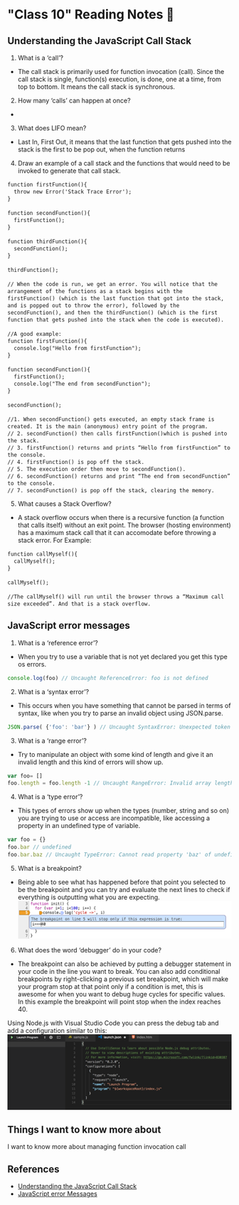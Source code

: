 # "Class 10" Reading Notes 📖

## Understanding the JavaScript Call Stack

1. What is a ‘call’?

- The call stack is primarily used for function invocation (call). Since the call stack is single, function(s) execution, is done, one at a time, from top to bottom. It means the call stack is synchronous.

2. How many ‘calls’ can happen at once?
- 
3. What does LIFO mean?

- Last In, First Out, it means that the last function that gets pushed into the stack is the first to be pop out, when the function returns

4. Draw an example of a call stack and the functions that would need to be invoked to generate that call stack.

``` JS
function firstFunction(){
  throw new Error('Stack Trace Error');
}

function secondFunction(){
  firstFunction();
}

function thirdFunction(){
  secondFunction();
}

thirdFunction();

// When the code is run, we get an error. You will notice that the arrangement of the functions as a stack begins with the firstFunction() (which is the last function that got into the stack, and is popped out to throw the error), followed by the secondFunction(), and then the thirdFunction() (which is the first function that gets pushed into the stack when the code is executed).

//A good example:
function firstFunction(){
  console.log("Hello from firstFunction");
}

function secondFunction(){
  firstFunction();
  console.log("The end from secondFunction");
}

secondFunction();

//1. When secondFunction() gets executed, an empty stack frame is created. It is the main (anonymous) entry point of the program.
// 2. secondFunction() then calls firstFunction()which is pushed into the stack.
// 3. firstFunction() returns and prints “Hello from firstFunction” to the console.
// 4. firstFunction() is pop off the stack.
// 5. The execution order then move to secondFunction().
// 6. secondFunction() returns and print “The end from secondFunction” to the console.
// 7. secondFunction() is pop off the stack, clearing the memory.
```

5. What causes a Stack Overflow?

- A stack overflow occurs when there is a recursive function (a function that calls itself) without an exit point. The browser (hosting environment) has a maximum stack call that it can accomodate before throwing a stack error.
For Example:

``` JS
function callMyself(){
  callMyself();
}

callMyself();

//The callMyself() will run until the browser throws a “Maximum call size exceeded”. And that is a stack overflow.
```

## JavaScript error messages

1. What is a ‘reference error’?

- When you try to use a variable that is not yet declared you get this type os errors.

```js
console.log(foo) // Uncaught ReferenceError: foo is not defined
```

2. What is a ‘syntax error’?

- This occurs when you have something that cannot be parsed in terms of syntax, like when you try to parse an invalid object using JSON.parse.

```js
JSON.parse( {'foo': 'bar'} ) // Uncaught SyntaxError: Unexpected token o in JSON at position 1
```

3. What is a ‘range error’?

- Try to manipulate an object with some kind of length and give it an invalid length and this kind of errors will show up.

```js
var foo= []
foo.length = foo.length -1 // Uncaught RangeError: Invalid array length
```

4. What is a ‘type error’?

- This types of errors show up when the types (number, string and so on) you are trying to use or access are incompatible, like accessing a property in an undefined type of variable.

``` js
var foo = {}
foo.bar // undefined
foo.bar.baz // Uncaught TypeError: Cannot read property 'baz' of undefined
```

5. What is a breakpoint?

- Being able to see what has happened before that point you selected to be the breakpoint and you can try and evaluate the next lines to check if everything is outputting what you are expecting.
![Breakpoint Example](Images/301-class-10.png)

6. What does the word ‘debugger’ do in your code?

- The breakpoint can also be achieved by putting a debugger statement in your code in the line you want to break.
You can also add conditional breakpoints by right-clicking a previous set breakpoint, which will make your program stop at that point only if a condition is met, this is awesome for when you want to debug huge cycles for specific values. In this example the breakpoint will point stop when the index reaches 40.

Using Node.js with Visual Studio Code you can press the debug tab and add a configuration similar to this:
![Debugger Example](Images/301-class10.png)

## Things I want to know more about

I want to know more about managing function invocation call 

## References

- [Understanding the JavaScript Call Stack](https://www.freecodecamp.org/news/understanding-the-javascript-call-stack-861e41ae61d4)
- [JavaScript error Messages](https://codeburst.io/javascript-error-messages-debugging-d23f84f0ae7c)
